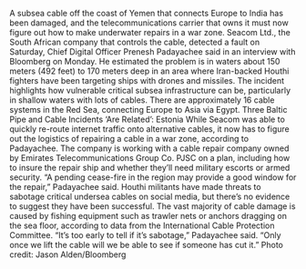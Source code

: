 A subsea cable off the coast of Yemen that connects Europe to India has been damaged, and the telecommunications carrier that owns it must now figure out how to make underwater repairs in a war zone.
Seacom Ltd., the South African company that controls the cable, detected a fault on Saturday, Chief Digital Officer Prenesh Padayachee said in an interview with Bloomberg on Monday. He estimated the problem is in waters about 150 meters (492 feet) to 170 meters deep in an area where Iran-backed Houthi fighters have been targeting ships with drones and missiles.
The incident highlights how vulnerable critical subsea infrastructure can be, particularly in shallow waters with lots of cables. There are approximately 16 cable systems in the Red Sea, connecting Europe to Asia via Egypt.
Three Baltic Pipe and Cable Incidents ‘Are Related’: Estonia
While Seacom was able to quickly re-route internet traffic onto alternative cables, it now has to figure out the logistics of repairing a cable in a war zone, according to Padayachee. The company is working with a cable repair company owned by Emirates Telecommunications Group Co. PJSC on a plan, including how to insure the repair ship and whether they’ll need military escorts or armed security.
“A pending cease-fire in the region may provide a good window for the repair,” Padayachee said.
Houthi militants have made threats to sabotage critical undersea cables on social media, but there’s no evidence to suggest they have been successful. The vast majority of cable damage is caused by fishing equipment such as trawler nets or anchors dragging on the sea floor, according to data from the International Cable Protection Committee.
“It’s too early to tell if it’s sabotage,” Padayachee said. “Only once we lift the cable will we be able to see if someone has cut it.”
Photo credit: Jason Alden/Bloomberg